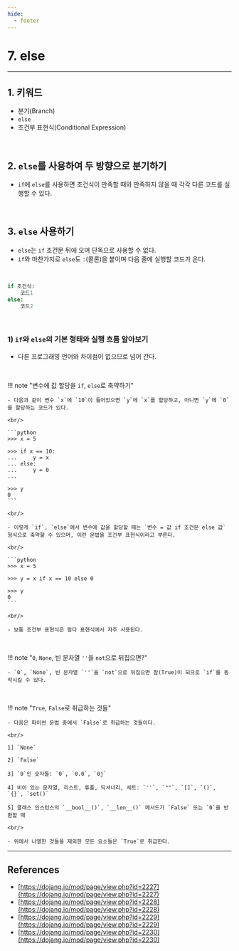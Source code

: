 ```yaml
---
hide:
  - footer
---
```


# 7. else

---

## 1. 키워드

- 분기(Branch)
- `else`
- 조건부 표현식(Conditional Expression)

<br/>

## 2. `else`를 사용하여 두 방향으로 분기하기

- `if`에 `else`를 사용하면 조건식이 만족할 때와 만족하지 않을 때 각각 다른 코드를 실행할 수 있다.

<br/>

## 3. `else` 사용하기

- `else`는 `if` 조건문 뒤에 오며 단독으로 사용할 수 없다.
- `if`와 마찬가지로 `else`도 `:`(콜론)을 붙이며 다음 줄에 실행할 코드가 온다.

<br/>

```python
if 조건식:
    코드1
else:
    코드2
```

<br/>

### 1) `if`와 `else`의 기본 형태와 실행 흐름 알아보기

- 다른 프로그래밍 언어와 차이점이 없으므로 넘어 간다.

<br/>

!!! note "변수에 값 할당을 `if`, `else`로 축약하기"

    - 다음과 같이 변수 `x`에 `10`이 들어있으면 `y`에 `x`를 할당하고, 아니면 `y`에 `0`을 할당하는 코드가 있다.

    <br/>

    ```python
    >>> x = 5

    >>> if x == 10:
    ...     y = x
    ... else:
    ...     y = 0
    ...

    >>> y
    0
    ```

    <br/>

    - 이렇게 `if`, `else`에서 변수에 값을 할당할 때는 `변수 = 값 if 조건문 else 값` 형식으로 축약할 수 있으며, 이런 문법을 조건부 표현식이라고 부른다.

    <br/>

    ```python
    >>> x = 5

    >>> y = x if x == 10 else 0

    >>> y
    0
    ```

    <br/>

    - 보통 조건부 표현식은 람다 표현식에서 자주 사용된다.

<br/>

!!! note "`0`, `None`, 빈 문자열 `''`을 `not`으로 뒤집으면?"

    - `0`, `None`, 빈 문자열 `''`을 `not`으로 뒤집으면 참(True)이 되므로 `if`를 동작시킬 수 있다.

<br/>

!!! note "`True`, `False`로 취급하는 것들"

    - 다음은 파이썬 문법 중에서 `False`로 취급하는 것들이다.

    <br/>

    1] `None`

    2] `False`

    3] `0`인 숫자들: `0`, `0.0`, `0j`

    4] 비어 있는 문자열, 리스트, 튜플, 딕셔너리, 세트: `''`, `""`, `[]`, `()`, `{}`, `set()`

    5] 클래스 인스턴스의 `__bool__()`, `__len__()` 메서드가 `False` 또는 `0`을 반환할 때

    <br/>

    - 위에서 나열한 것들을 제외한 모든 요소들은 `True`로 취급한다.

---

## References

- [https://dojang.io/mod/page/view.php?id=2227](https://dojang.io/mod/page/view.php?id=2227)
- [https://dojang.io/mod/page/view.php?id=2228](https://dojang.io/mod/page/view.php?id=2228)
- [https://dojang.io/mod/page/view.php?id=2229](https://dojang.io/mod/page/view.php?id=2229)
- [https://dojang.io/mod/page/view.php?id=2230](https://dojang.io/mod/page/view.php?id=2230)
